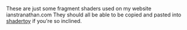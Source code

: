 These are just some fragment shaders used on my website ianstranathan.com
They should all be able to be copied and pasted into [shadertoy](https://www.shadertoy.com/new) if you're so inclined.
